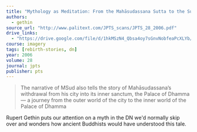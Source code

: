 ```yaml
---
title: "Mythology as Meditation: From the Mahāsudassana Sutta to the Sukhāvatīvyūha Sūtra"
authors:
  - gethin
source_url: "http://www.palitext.com/JPTS_scans/JPTS_28_2006.pdf"
drive_links:
  - "https://drive.google.com/file/d/1hkMSzN4_Qbsa4oy7sGnvNobfeaPcXLYb/view?usp=drivesdk"
course: imagery
tags: [rebirth-stories, dn]
year: 2006
volume: 28
journal: jpts
publisher: pts
---
```


> The narrative of MSud also tells the story of Mahāsudassana’s withdrawal from his city into its inner sanctum, the Palace of Dhamma — a journey from the outer world of the city to the inner world of the Palace of Dhamma

Rupert Gethin puts our attention on a myth in the DN we'd normally skip over and wonders how ancient Buddhists would have understood this tale.
